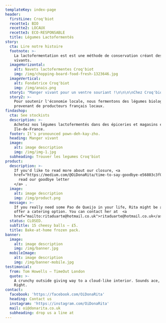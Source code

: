 ```yaml
---
templateKey: index-page
header:
  firstLine: Croq'biot
  recette1: BIO
  recette2: LOCAUX
  recette3: ECO-RESPONSABLE
  title: Légumes Lactofermentés
story:
  cta: Lire notre histoire
  footnote: >-
    La lactofermentation est est une méthode de conservation créant des aliments
    vivants.
  imageHorizontal:
    alt: Navets lactofermentes Croq'biot
    img: /img/chopping-board-food-fresh-1323646.jpg
  imageVertical:
    alt: Fondatrice Croq'biot
    img: /img/anais.png
  story1: "Manger vivant pour un ventre souriant !\n\n\n\nChez Croq'biot, nous nous engageons à produire des aliments vivants pour bien vivre. \r\n\nVéritable source de probiotiques naturelles, nos légumes lactofermentés<sup className=\"-yellow\">&#9679;</sup> participeront au bonheur de votre ventre."
  story2: >-
    Pour soutenir l'économie locale, nous fermentons des légumes biologiques
    provenant de producteurs français locaux.
findashop:
  cta: See stockists
  description: >-
    Achetez nos légumes lactofermentés dans des épiceries et magasins en
    Ile-de-France.
  footer: It’s pronounced pown-deh-kay-zho.
  heading: Manger vivant
  image:
    alt: image description
    img: /img/img-1.jpg
  subheading: Trouver les legumes Croq'biot
product:
  description: >-
    If you'd like to read more about our closure, <a
    href="https://medium.com/@OiDonaRita/time-to-say-goodbye-e56803c3f084">
      read our goodbye letter
    </a> .
  image:
    alt: image description
    img: /img/product.png
  message: >-
    If you really need some Pao de Queijo in your life, Rita might be able to
    offer a catering option. You can contact her at  <a
    href="mailto:ritaduarte@hotmail.co.uk">ritaduarte@hotmail.co.uk</a>.
  status: CLOSED.
  subTitle: 15 cheesy balls – £5.
  title: Bake-at-home frozen pack.
banner:
  image:
    alt: image description
    img: /img/banner.jpg
  mobileImage:
    alt: image description
    img: /img/banner-mobile.jpg
testimonial:
  from: Tom Howells – TimeOut London
  quote: >-
    A crunchy outside giving way to a cloud-like interior. Sounds ace, right?
    Right.
contact:
  facebook: 'https://facebook.com/OiDonaRita'
  heading: Contact us
  instagram: 'https://instagram.com/OiDonaRita'
  mail: oi@donarita.co.uk
  subheading: drop us a line at
---
```


